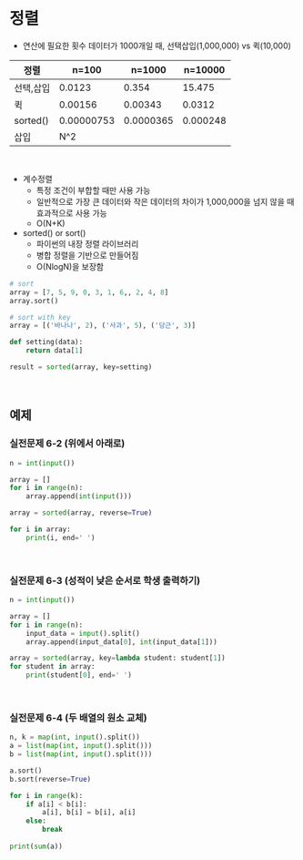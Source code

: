 # 정렬

- 연산에 필요한 횟수 데이터가 1000개일 때, 선택삽입(1,000,000) vs 퀵(10,000)

| 정렬       | n=100      | n=1000    | n=10000  |
|----------|------------|-----------|----------|
| 선택,삽입    | 0.0123     | 0.354     | 15.475   |
| 퀵        | 0.00156    | 0.00343   | 0.0312   |
| sorted() | 0.00000753 | 0.0000365 | 0.000248 |
| 삽입       | N^2        |

<br/>

- 계수정렬
    - 특정 조건이 부합할 때만 사용 가능
    - 일반적으로 가장 큰 데이터와 작은 데이터의 차이가 1,000,000을 넘지 않을 때 효과적으로 사용 가능
    - O(N+K)
- sorted() or sort()
    - 파이썬의 내장 정렬 라이브러리
    - 병합 정렬을 기반으로 만들어짐
    - O(NlogN)을 보장함

```python
# sort
array = [7, 5, 9, 0, 3, 1, 6,, 2, 4, 8]
array.sort()

# sort with key
array = [('바나나', 2), ('사과', 5), ('당근', 3)]

def setting(data):
    return data[1]

result = sorted(array, key=setting)
```

<br/>

## 예제
### 실전문제 6-2 (위에서 아래로)
```python
n = int(input())

array = []
for i in range(n):
    array.append(int(input()))

array = sorted(array, reverse=True)

for i in array:
    print(i, end=' ')
```

<br/>

### 실전문제 6-3 (성적이 낮은 순서로 학생 출력하기)
```python
n = int(input())

array = []
for i in range(n):
    input_data = input().split()
    array.append(input_data[0], int(input_data[1]))

array = sorted(array, key=lambda student: student[1])
for student in array:
    print(student[0], end=' ')
```

<br/>

### 실전문제 6-4 (두 배열의 원소 교체)
```python
n, k = map(int, input().split())
a = list(map(int, input().split()))
b = list(map(int, input().split()))

a.sort()
b.sort(reverse=True)

for i in range(k):
    if a[i] < b[i]:
        a[i], b[i] = b[i], a[i]
    else:
        break
        
print(sum(a))
```
